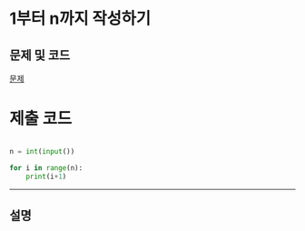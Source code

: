 1부터 n까지 작성하기
=======

문제 및 코드
-----
[문제](https://www.acmicpc.net/problem/2741)




# 제출 코드

``` python

n = int(input())

for i in range(n):
    print(i+1)


```


- - - - - 

설명
------
